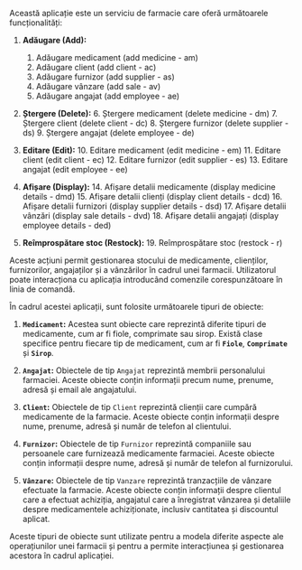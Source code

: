 Această aplicație este un serviciu de farmacie care oferă următoarele funcționalități:

1. **Adăugare (Add):**
   1. Adăugare medicament (add medicine - am)
   2. Adăugare client (add client - ac)
   3. Adăugare furnizor (add supplier - as)
   4. Adăugare vânzare (add sale - av)
   5. Adăugare angajat (add employee - ae)

2. **Ștergere (Delete):**
   6. Ștergere medicament (delete medicine - dm)
   7. Ștergere client (delete client - dc)
   8. Ștergere furnizor (delete supplier - ds)
   9. Ștergere angajat (delete employee - de)

3. **Editare (Edit):**
   10. Editare medicament (edit medicine - em)
   11. Editare client (edit client - ec)
   12. Editare furnizor (edit supplier - es)
   13. Editare angajat (edit employee - ee)

4. **Afișare (Display):**
   14. Afișare detalii medicamente (display medicine details - dmd)
   15. Afișare detalii clienți (display client details - dcd)
   16. Afișare detalii furnizori (display supplier details - dsd)
   17. Afișare detalii vânzări (display sale details - dvd)
   18. Afișare detalii angajați (display employee details - ded)

5. **Reîmprospătare stoc (Restock):**
   19. Reîmprospătare stoc (restock - r)

Aceste acțiuni permit gestionarea stocului de medicamente, clienților, furnizorilor, angajaților și a vânzărilor în cadrul unei farmacii. Utilizatorul poate interacționa cu aplicația introducând comenzile corespunzătoare în linia de comandă.


În cadrul acestei aplicații, sunt folosite următoarele tipuri de obiecte:

1. **`Medicament`:** Acestea sunt obiecte care reprezintă diferite tipuri de medicamente, cum ar fi fiole, comprimate sau sirop. Există clase specifice pentru fiecare tip de medicament, cum ar fi **`Fiole`**, **`Comprimate`** și **`Sirop`**.

2. **`Angajat`:** Obiectele de tip `Angajat` reprezintă membrii personalului farmaciei. Aceste obiecte conțin informații precum nume, prenume, adresă și email ale angajatului.

3. **`Client`:** Obiectele de tip `Client` reprezintă clienții care cumpără medicamente de la farmacie. Aceste obiecte conțin informații despre nume, prenume, adresă și număr de telefon al clientului.

4. **`Furnizor`:** Obiectele de tip `Furnizor` reprezintă companiile sau persoanele care furnizează medicamente farmaciei. Aceste obiecte conțin informații despre nume, adresă și număr de telefon al furnizorului.

5. **`Vânzare`:** Obiectele de tip `Vanzare` reprezintă tranzacțiile de vânzare efectuate la farmacie. Aceste obiecte conțin informații despre clientul care a efectuat achiziția, angajatul care a înregistrat vânzarea și detaliile despre medicamentele achiziționate, inclusiv cantitatea și discountul aplicat.

Aceste tipuri de obiecte sunt utilizate pentru a modela diferite aspecte ale operațiunilor unei farmacii și pentru a permite interacțiunea și gestionarea acestora în cadrul aplicației.
